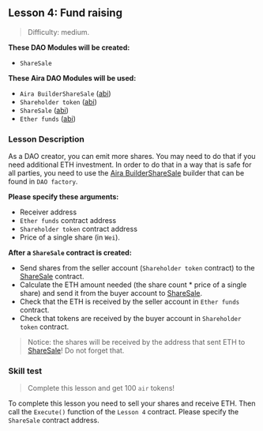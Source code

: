 ## Lesson 4: Fund raising 

> Difficulty: medium.

**These DAO Modules will be created:**

- `ShareSale`

**These Aira DAO Modules will be used:**

- `Aira BuilderShareSale` ([abi](https://raw.githubusercontent.com/airalab/core/master/abi/builder/BuilderShareSale.json))
- `Shareholder token` ([abi](https://raw.githubusercontent.com/airalab/core/master/abi/modules/TokenEmission.json))
- `ShareSale` ([abi](https://raw.githubusercontent.com/airalab/core/master/abi/modules/ShareSale.json))
- `Ether funds` ([abi](https://raw.githubusercontent.com/airalab/core/master/abi/modules/TokenEther.json))

### Lesson Description 

As a DAO creator, you can emit more shares. You may need to do that if you need additional ETH investment.
In order to do that in a way that is safe for all parties, you need to use the [Aira BuilderShareSale](https://github.com/airalab/core/wiki/API-Reference#buildersharesale) builder that can be found in `DAO factory`. 

**Please specify these arguments:**

- Receiver address
- `Ether funds` contract address
- `Shareholder token` contract address
- Price of a single share (in `Wei`).

**After a `ShareSale` contract is created:**

- Send shares from the seller account (`Shareholder token` contract) to the [ShareSale](https://github.com/airalab/core/wiki/API-Reference#sharesale) contract. 
- Calculate the ETH amount needed (the share count * price of a single share) and send it from the buyer account to [ShareSale](https://github.com/airalab/core/wiki/API-Reference#sharesale). 
- Check that the ETH is received by the seller account in `Ether funds` contract.
- Check that tokens are received by the buyer account in `Shareholder token` contract.

> Notice: the shares will be received by the address that sent ETH to [ShareSale](https://github.com/airalab/core/wiki/API-Reference#sharesale)! Do not forget that.

### Skill test 

> Complete this lesson and get 100 `air` tokens! 

To complete this lesson you need to sell your shares and receive ETH. Then call the `Execute()` function of the `Lesson 4` contract. Please specify the `ShareSale` contract address.

